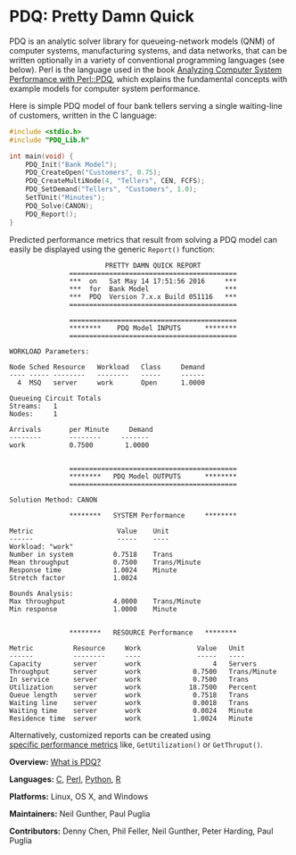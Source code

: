 # PDQ: Pretty Damn Quick 

PDQ is an analytic solver library for queueing-network models (QNM) of computer
systems, manufacturing systems, and data networks, that can be written
optionally in a variety of conventional programming languages (see below). 
Perl is the language used in the book 
[Analyzing Computer System Performance with Perl::PDQ](http://www.perfdynamics.com/iBook/ppa_new.html), 
which explains the fundamental concepts with example models for computer system performance.

Here is simple PDQ model of four bank tellers serving a single waiting-line of customers, 
written in the C language:
```C
#include <stdio.h>
#include "PDQ_Lib.h"

int main(void) {
	PDQ_Init("Bank Model");
	PDQ_CreateOpen("Customers", 0.75);
	PDQ_CreateMultiNode(4, "Tellers", CEN, FCFS);
	PDQ_SetDemand("Tellers", "Customers", 1.0);
	SetTUnit("Minutes");
	PDQ_Solve(CANON);
	PDQ_Report();   
}
```

Predicted performance metrics that result from solving a PDQ model can easily be displayed
using the generic `Report()` function:
```
                        PRETTY DAMN QUICK REPORT         
               ==========================================
               ***  on   Sat May 14 17:51:56 2016     ***
               ***  for  Bank Model                   ***
               ***  PDQ  Version 7.x.x Build 051116   ***
               ==========================================

               ==========================================
               ********    PDQ Model INPUTS      ********
               ==========================================

WORKLOAD Parameters:

Node Sched Resource   Workload   Class     Demand
---- ----- --------   --------   -----     ------
  4  MSQ   server     work       Open      1.0000

Queueing Circuit Totals
Streams:   1
Nodes:     1

Arrivals       per Minute     Demand 
--------       --------     -------
work           0.7500        1.0000


               ==========================================
               ********   PDQ Model OUTPUTS      ********
               ==========================================

Solution Method: CANON

               ********   SYSTEM Performance     ********

Metric                     Value    Unit
------                     -----    ----
Workload: "work"
Number in system          0.7518    Trans
Mean throughput           0.7500    Trans/Minute
Response time             1.0024    Minute
Stretch factor            1.0024

Bounds Analysis:
Max throughput            4.0000    Trans/Minute
Min response              1.0000    Minute


               ********   RESOURCE Performance   ********

Metric          Resource     Work              Value   Unit
------          --------     ----              -----   ----
Capacity        server       work                  4   Servers
Throughput      server       work             0.7500   Trans/Minute
In service      server       work             0.7500   Trans
Utilization     server       work            18.7500   Percent
Queue length    server       work             0.7518   Trans
Waiting line    server       work             0.0018   Trans
Waiting time    server       work             0.0024   Minute
Residence time  server       work             1.0024   Minute
```

Alternatively, customized reports can be created using  
[specific performance metrics](http://www.perfdynamics.com/Tools/PDQman.html) 
like, `GetUtilization()` or `GetThruput()`.

**Overview:**	[What is PDQ?](http://www.perfdynamics.com/Tools/PDQ.html)

**Languages:**	[C](https://en.wikibooks.org/wiki/C_Programming), 
[Perl](http://www.perfdynamics.com/Tools/PDQperl.html), 
[Python](http://www.perfdynamics.com/Tools/PDQpython.html), 
[R](http://www.perfdynamics.com/Tools/PDQ-R.html)

**Platforms:**	Linux, OS X, and Windows

**Maintainers:** Neil Gunther, Paul Puglia

**Contributors:** Denny Chen, Phil Feller, Neil Gunther, Peter Harding, Paul Puglia

